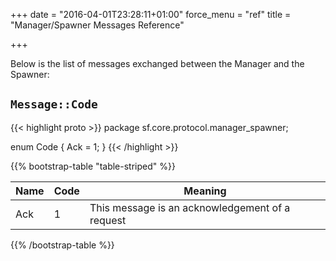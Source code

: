 +++
date = "2016-04-01T23:28:11+01:00"
force_menu = "ref"
title = "Manager/Spawner Messages Reference"

+++

Below is the list of messages exchanged between the Manager and the Spawner:


`Message::Code`
---------------
{{< highlight proto >}}
package sf.core.protocol.manager_spawner;

enum Code {
  Ack = 1;
}
{{< /highlight >}}

{{% bootstrap-table "table-striped" %}}

| Name     | Code | Meaning                                         |
| -------- | ---- | ----------------------------------------------- |
| Ack      | 1    | This message is an acknowledgement of a request |

{{% /bootstrap-table %}}

